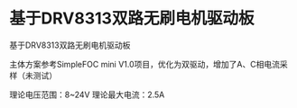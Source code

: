 # 基于DRV8313双路无刷电机驱动板

基于DRV8313双路无刷电机驱动板

主体方案参考SimpleFOC mini V1.0项目，优化为双驱动，增加了A、C相电流采样（未测试）

理论电压范围：8~24V
理论最大电流：2.5A
